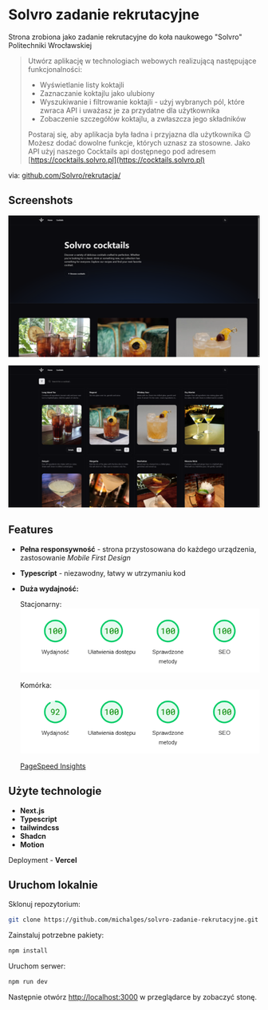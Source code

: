 # Solvro zadanie rekrutacyjne

Strona zrobiona jako zadanie rekrutacyjne do koła naukowego "Solvro" Politechniki Wrocławskiej

> Utwórz aplikację w technologiach webowych realizującą następujące funkcjonalności:
>
> - Wyświetlanie listy koktajli
> - Zaznaczanie koktajlu jako ulubiony
> - Wyszukiwanie i filtrowanie koktajli - użyj wybranych pól, które zwraca API i uważasz je za przydatne dla użytkownika
> - Zobaczenie szczegółów koktajlu, a zwłaszcza jego składników
>
> Postaraj się, aby aplikacja była ładna i przyjazna dla użytkownika 😉 Możesz dodać dowolne funkcje, których uznasz za stosowne.
> Jako API użyj naszego Cocktails api dostępnego pod adresem [https://cocktails.solvro.pl](https://cocktails.solvro.pl)

via: [github.com/Solvro/rekrutacja/](https://github.com/Solvro/rekrutacja/blob/main/frontend.md)

## Screenshots

![alt text](assets/screenshot_1.png)

![alt text](assets/screenshot_2.png)

## Features

- **Pełna responsywność** - strona przystosowana do każdego urządzenia, zastosowanie _Mobile First Design_
- **Typescript** - niezawodny, łatwy w utrzymaniu kod
- **Duża wydajność:**

  Stacjonarny:\
  ![alt text](assets/pc_performance.png)

  Komórka:\
   ![alt text](assets/moblie_performance.png)

  [PageSpeed Insights](https://pagespeed.web.dev/analysishttps-solvro-zadanie-rekrutacyjne-vercel-app/nnpsrsdmj2?hl=pl&form_factor=desktop)

## Użyte technologie

- **Next.js**
- **Typescript**
- **tailwindcss**
- **Shadcn**
- **Motion**

Deployment - **Vercel**

## Uruchom lokalnie

Sklonuj repozytorium:

```bash
git clone https://github.com/michalges/solvro-zadanie-rekrutacyjne.git
```

Zainstaluj potrzebne pakiety:

```bash
npm install
```

Uruchom serwer:

```bash
npm run dev
```

Następnie otwórz [http://localhost:3000](http://localhost:3000) w przeglądarce by zobaczyć stonę.
